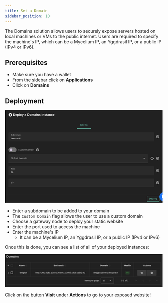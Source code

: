 ```yaml
---
title: Set a Domain
sidebar_position: 10
---
```



The Domains solution allows users to securely expose servers hosted on local machines or VMs to the public internet. Users are required to specify the machine's IP, which can be a Mycelium IP, an Yggdrasil IP, or a public IP (IPv4 or IPv6).

## Prerequisites

- Make sure you have a wallet
- From the sidebar click on **Applications**
- Click on **Domains**

## Deployment

![ ](./img/domains.png)

- Enter a subdomain to be added to your domain
- The `Custom Domain` flag allows the user to use a custom domain
- Choose a gateway node to deploy your static website
- Enter the port used to access the machine
- Enter the machine's IP
  - It can be a Mycelium IP, an Yggdrasil IP, or a public IP (IPv4 or IPv6)

Once this is done, you can see a list of all of your deployed instances:

![ ](./img/domains_list.png)

Click on the button **Visit** under **Actions** to go to your exposed website!
